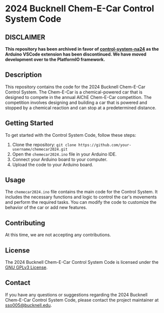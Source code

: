 # 2024 Bucknell Chem-E-Car Control System Code

## DISCLAIMER
**This repository has been archived in favor of [control-system-na24](https://github.com/soconnor0919/control-system-na24) as the Arduino VSCode extension has been discontinued. We have moved development over to the PlatformIO framework.**

## Description
This repository contains the code for the 2024 Bucknell Chem-E-Car Control System. The Chem-E-Car is a chemical-powered car that is designed to compete in the annual AIChE Chem-E-Car competition. The competition involves designing and building a car that is powered and stopped by a chemical reaction and can stop at a predetermined distance.

## Getting Started
To get started with the Control System Code, follow these steps:

1. Clone the repository: `git clone https://github.com/your-username/chemecar2024.git`
2. Open the `chemecar2024.ino` file in your Arduino IDE.
3. Connect your Arduino board to your computer.
4. Upload the code to your Arduino board.

## Usage
The `chemecar2024.ino` file contains the main code for the Control System. It includes the necessary functions and logic to control the car's movements and perform the required tasks. You can modify the code to customize the behavior of the car or add new features.

## Contributing
At this time, we are not accepting any contributions.

## License
The 2024 Bucknell Chem-E-Car Control System Code is licensed under the [GNU GPLv3 License](LICENSE).

## Contact
If you have any questions or suggestions regarding the 2024 Bucknell Chem-E-Car Control System Code, please contact the project maintainer at [sso005@bucknell.edu](mailto:sso005@bucknell.edu).
